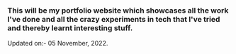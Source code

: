 ### This will be my portfolio website which showcases all the work I've done and all the crazy experiments in tech that I've tried and thereby learnt interesting stuff.

Updated on:- 05 November, 2022.